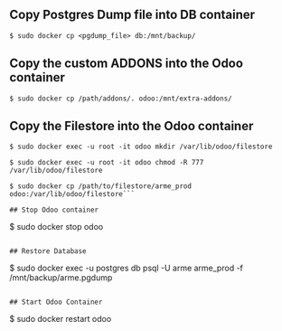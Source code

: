 
## Copy Postgres Dump file into DB container
```
$ sudo docker cp <pgdump_file> db:/mnt/backup/
```

## Copy the custom ADDONS into the Odoo container
```
$ sudo docker cp /path/addons/. odoo:/mnt/extra-addons/
```

## Copy the Filestore into the Odoo container

```
$ sudo docker exec -u root -it odoo mkdir /var/lib/odoo/filestore

$ sudo docker exec -u root -it odoo chmod -R 777 /var/lib/odoo/filestore

$ sudo docker cp /path/to/filestore/arme_prod odoo:/var/lib/odoo/filestore```

## Stop Odoo container
```
$ sudo docker stop odoo
```

## Restore Database
```
$ sudo docker exec -u postgres db psql -U arme arme_prod -f /mnt/backup/arme.pgdump
```

## Start Odoo Container
```
$ sudo docker restart odoo
```